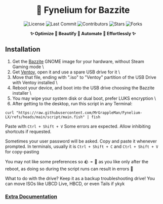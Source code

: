 <div align="center">

# 🌌 Fynelium for Bazzite

![License](https://img.shields.io/github/license/MrGrappleMan/Fynelium-LX?style=for-the-badge)
![Last Commit](https://img.shields.io/github/last-commit/MrGrappleMan/Fynelium-LX?style=for-the-badge)
![Contributors](https://img.shields.io/github/contributors/MrGrappleMan/Fynelium-LX?style=for-the-badge)
![Stars](https://img.shields.io/github/stars/MrGrappleMan/Fynelium-LX?style=for-the-badge)
![Forks](https://img.shields.io/github/forks/MrGrappleMan/Fynelium-LX?style=for-the-badge)

**✨ Optimize 🔹 Beautify 🔹 Automate 🔹 Effortlessly ✨**

</div>

## Installation

1. Get the [Bazzite](https://bazzite.gg/#image-picker) GNOME image for your hardware, without Steam Gaming mode \
2. Get [Ventoy](https://github.com/ventoy/Ventoy/releases/latest), open it and use a spare USB drive for it \
3. Move that file, ending with ".iso" to "Ventoy" partition of the USB Drive with Ventoy installed \
4. Reboot your device, and boot into the USB drive choosing the Bazzite installer \
5. You may wipe your system disk or dual boot, prefer LUKS encryption \
6. After getting to the desktop, run this script in any Terminal:

```
curl "https://raw.githubusercontent.com/MrGrappleMan/Fynelium-LX/refs/heads/main/script/main.fish" | fish

```
Paste with `Ctrl + Shift + V`
Some errors are expected. Allow inhibiting shortcuts if requested.

Sometimes your user password will be asked. Copy and paste it whenever prompted.
In terminals, usually it is `Ctrl + Shift + C` and `Ctrl + Shift + V` for copy-pasting

You may not like some preferences so 🪨 ➛ 🗿 as you like only after the reboot,
as doing so during the script runs can result in errors 🤯

What to do with the drive? Keep it as a backup troubleshooting drive!
You can move ISOs like UBCD Live, HBCD, or even Tails if ykyk

### [Extra Documentation](notion.so/Bazzite-27642d161cf980a5a844e08f156d5950?source=copy_link)
